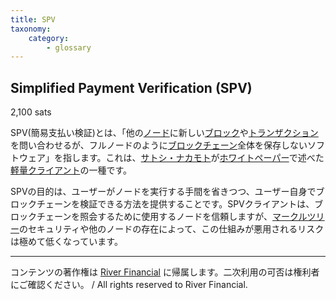 ```yaml
---
title: SPV
taxonomy:
    category:
        - glossary
---
```


## Simplified Payment Verification (SPV)
2,100 sats

SPV(簡易支払い検証)とは、「他の[ノード](http://lostinbitcoin.jp.testrs.jp/staging/glossary/node-2/)に新しい[ブロック](http://lostinbitcoin.jp.testrs.jp/staging/glossary/block/)や[トランザクション](http://lostinbitcoin.jp.testrs.jp/staging/glossary/transaction/)を問い合わせるが、フルノードのように[ブロックチェーン](http://lostinbitcoin.jp.testrs.jp/staging/glossary/blockchain-2/)全体を保存しないソフトウェア」を指します。これは、[サトシ・ナカモト](http://lostinbitcoin.jp.testrs.jp/staging/glossary/satoshi_nakamoto/)が[ホワイトペーパー](http://lostinbitcoin.jp.testrs.jp/staging/glossary/whitepaper/)で述べた[軽量クライアント](http://lostinbitcoin.jp.testrs.jp/staging/glossary/light_client/)の一種です。

SPVの目的は、ユーザーがノードを実行する手間を省きつつ、ユーザー自身でブロックチェーンを検証できる方法を提供することです。SPVクライアントは、ブロックチェーンを照会するために使用するノードを信頼しますが、[マークルツリー](http://lostinbitcoin.jp.testrs.jp/staging/glossary/merkle_tree/)のセキュリティや他のノードの存在によって、この仕組みが悪用されるリスクは極めて低くなっています。

---
コンテンツの著作権は [River Financial](https://river.com/) に帰属します。二次利用の可否は権利者にご確認ください。 / All rights reserved to River Financial.
